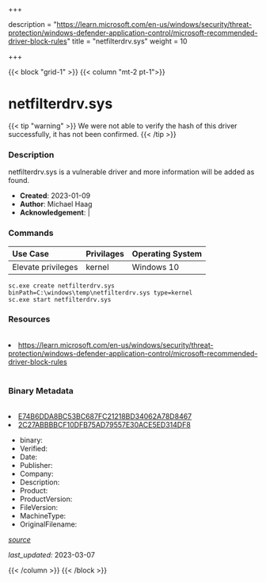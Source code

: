 +++

description = "https://learn.microsoft.com/en-us/windows/security/threat-protection/windows-defender-application-control/microsoft-recommended-driver-block-rules"
title = "netfilterdrv.sys"
weight = 10

+++


{{< block "grid-1" >}}
{{< column "mt-2 pt-1">}}




# netfilterdrv.sys 


{{< tip "warning" >}}
We were not able to verify the hash of this driver successfully, it has not been confirmed.
{{< /tip >}}




### Description


netfilterdrv.sys is a vulnerable driver and more information will be added as found.


- **Created**: 2023-01-09
- **Author**: Michael Haag
- **Acknowledgement**:  | [](https://twitter.com/)

### Commands

| Use Case | Privilages | Operating System | 
|:---- | ---- | ---- |
| Elevate privileges | kernel | Windows 10 |

```
sc.exe create netfilterdrv.sys binPath=C:\windows\temp\netfilterdrv.sys type=kernel
sc.exe start netfilterdrv.sys
```

### Resources
<br>


<li><a href=" https://learn.microsoft.com/en-us/windows/security/threat-protection/windows-defender-application-control/microsoft-recommended-driver-block-rules"> https://learn.microsoft.com/en-us/windows/security/threat-protection/windows-defender-application-control/microsoft-recommended-driver-block-rules</a></li>


<br>


### Binary Metadata
<br>



<li><a href="https://www.virustotal.com/gui/file/E74B6DDA8BC53BC687FC21218BD34062A78D8467">E74B6DDA8BC53BC687FC21218BD34062A78D8467</a></li>

<li><a href="https://www.virustotal.com/gui/file/2C27ABBBBCF10DFB75AD79557E30ACE5ED314DF8">2C27ABBBBCF10DFB75AD79557E30ACE5ED314DF8</a></li>



- binary: 
- Verified: 
- Date: 
- Publisher: 
- Company: 
- Description: 
- Product: 
- ProductVersion: 
- FileVersion: 
- MachineType: 
- OriginalFilename: 

[*source*](https://github.com/magicsword-io/LOLDrivers/tree/main/yaml/netfilterdrv.sys.yml)

*last_updated:* 2023-03-07


{{< /column >}}
{{< /block >}}
